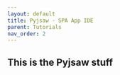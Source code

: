 ```yaml
---
layout: default
title: Pyjsaw - SPA App IDE
parent: Tutorials
nav_order: 2
---
```


## This is the Pyjsaw stuff
